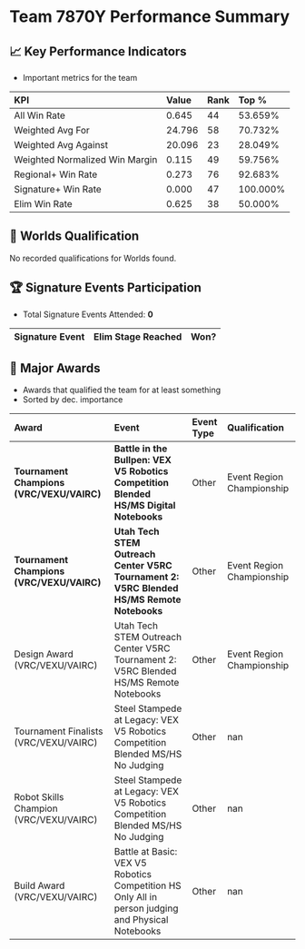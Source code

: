 # Team 7870Y Performance Summary

## 📈 Key Performance Indicators
- Important metrics for the team

| KPI | Value | Rank | Top % |
|:---|:-----|:----|:-----|
| All Win Rate | 0.645 | 44 | 53.659% |
| Weighted Avg For | 24.796 | 58 | 70.732% |
| Weighted Avg Against | 20.096 | 23 | 28.049% |
| Weighted Normalized Win Margin | 0.115 | 49 | 59.756% |
| Regional+ Win Rate | 0.273 | 76 | 92.683% |
| Signature+ Win Rate | 0.000 | 47 | 100.000% |
| Elim Win Rate | 0.625 | 38 | 50.000% |


## 🎯 Worlds Qualification
No recorded qualifications for Worlds found.

## 🏆 Signature Events Participation
- Total Signature Events Attended: **0**

| Signature Event | Elim Stage Reached | Won? |
|:----------------|:-------------------|:----|


## 🥇 Major Awards
- Awards that qualified the team for at least something
- Sorted by dec. importance

| Award | Event | Event Type | Qualification |
|:------|:------|:-----------|:--------------|
| **Tournament Champions (VRC/VEXU/VAIRC)** | **Battle in the Bullpen: VEX V5 Robotics Competition Blended HS/MS Digital Notebooks** | Other | Event Region Championship |
| **Tournament Champions (VRC/VEXU/VAIRC)** | **Utah Tech STEM Outreach Center V5RC Tournament 2: V5RC Blended HS/MS Remote Notebooks** | Other | Event Region Championship |
| Design Award (VRC/VEXU/VAIRC) | Utah Tech STEM Outreach Center V5RC Tournament 2: V5RC Blended HS/MS Remote Notebooks | Other | Event Region Championship |
| Tournament Finalists (VRC/VEXU/VAIRC) | Steel Stampede at Legacy: VEX V5 Robotics Competition Blended MS/HS No Judging | Other | nan |
| Robot Skills Champion (VRC/VEXU/VAIRC) | Steel Stampede at Legacy: VEX V5 Robotics Competition Blended MS/HS No Judging | Other | nan |
| Build Award (VRC/VEXU/VAIRC) | Battle at Basic: VEX V5 Robotics Competition HS Only All in person judging and Physical Notebooks | Other | nan |


